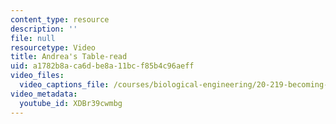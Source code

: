 ```yaml
---
content_type: resource
description: ''
file: null
resourcetype: Video
title: Andrea's Table-read
uid: a1782b8a-ca6d-be8a-11bc-f85b4c96aeff
video_files:
  video_captions_file: /courses/biological-engineering/20-219-becoming-the-next-bill-nye-writing-and-hosting-the-educational-show-january-iap-2015/day-6-table-read-and-office-hours/copy4_of_day-6/XDBr39cwmbg.vtt
video_metadata:
  youtube_id: XDBr39cwmbg
---
```

